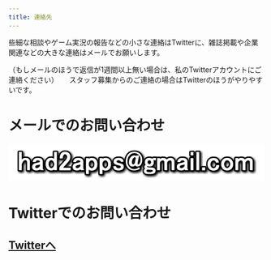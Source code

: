 ```yaml
---
title: 連絡先
---
```

些細な相談やゲーム実況の報告などの小さな連絡はTwitterに、雑誌掲載や企業関連などの大きな連絡はメールでお願いします。

（もしメールのほうで返信が1週間以上無い場合は、私のTwitterアカウントにご連絡ください）
　
スタッフ募集からのご連絡の場合はTwitterのほうがやりやすいです。

# メールでのお問い合わせ

![_](/static/image/mail.png)

# Twitterでのお問い合わせ

## [Twitterへ](https://twitter.com/intent/tweet?screen_name=katai5plate)